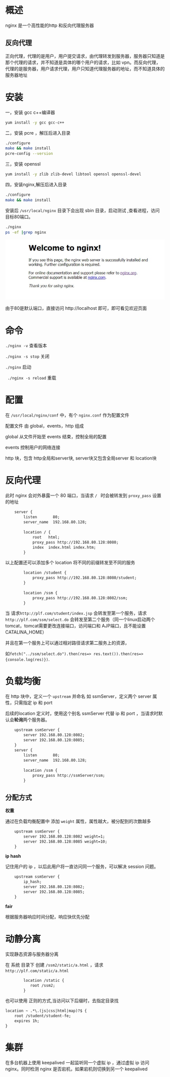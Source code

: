 # 概述

nginx 是一个高性能的http 和反向代理服务器

## 反向代理

正向代理，代理的是用户，用户提交请求，由代理转发到服务器，服务器只知道是那个代理的请求，并不知道是具体的哪个用户的请求，比如 vpn。而反向代理，代理的是服务器，用户请求代理，用户只知道代理服务器的地址，而不知道具体的服务器地址

# 安装

一，安装 gcc c++编译器

```bash
yum install -y gcc gcc-c++
```

二，安装 pcre ，解压后进入目录

```bash
./configure
make && make install
pcre-config --version
```

三，安装 openssl

```bash
yum install -y zlib zlib-devel libtool openssl openssl-devel
```

四，安装nginx,解压后进入目录

```bash
./configure
make && make install
```

安装后 `/usr/local/nginx` 目录下会出现 sbin 目录，启动测试 ,查看进程，访问 目标80端口。

```bash
./nginx
ps -ef |grep nginx
```

![](img/n1.jpg)

由于80是默认端口，直接访问 http://localhost 即可，即可看见欢迎页面

# 命令

`./nginx -v` 查看版本

`./nginx -s stop` 关闭

`./nginx` 启动

` ./nginx -s reload` 重载

# 配置

在 `/usr/local/nginx/conf` 中，有个 `nginx.conf` 作为配置文件

配置文件 由 global，events，http 组成

global 从文件开始至 events 结束，控制全局的配置

events 控制用户的网络连接

http 块，包含 http全局和server块, server块又包含全局server 和 location块

# 反向代理

此时 nginx 会对外暴露一个 80 端口，当请求 `/ ` 时会被转发到 `proxy_pass` 设置的地址

```
    server {
        listen       80;
        server_name  192.168.80.128;

        location / {
            root   html;
            proxy_pass http://192.168.80.128:8080;
            index  index.html index.htm;
        }
```

以上配置还可以添加多个 location 将不同的前缀转发至不同的服务

```
        location /student {
            proxy_pass http://192.168.80.128:8080/student;
        }

        location /ssm {
            proxy_pass http://192.168.80.128:8082/ssm;
        }
```

当 请求`http://plf.com/student/index.jsp` 会转发至第一个服务，请求`http://plf.com/ssm/select.do` 会转发至第二个服务（同一个linux启动两个tomcat，tomcat需要更改连接端口，访问端口和 AJP端口，且不能设置 CATALINA_HOME）

并且在第一个服务上可以通过相对路径请求第二服务上的资源，

如`fetch("../ssm/select.do").then(res=> res.text()).then(res=>{console.log(res)})`.

# 负载均衡

在 http 块中，定义一个 `upstream` 并命名 如 ssmServer，定义两个 server 属性，只需指定 ip 和 port

后续的location 定义时，使用这个别名 ssmServer 代替 ip 和 port ，当请求时默认会**轮询**两个服务器。

```
    upstream ssmServer {
        server 192.168.80.128:8082;
        server 192.168.80.128:8085;
    }
    server {
        listen       80;
        server_name  192.168.80.128;

        location /ssm {
            proxy_pass http://ssmServer/ssm;
        }
```

## 分配方式

**权重**

通过在负载均衡配置中 添加 `weight` 属性，属性越大，被分配到的次数越多

```
    upstream ssmServer {
        server 192.168.80.128:8082 weight=1;
        server 192.168.80.128:8085 weight=10;
    }
```

**ip hash**

记住用户的 ip ，以后此用户将一直访问同一个服务，可以解决 session 问题。

```
    upstream ssmServer {
        ip_hash;
        server 192.168.80.128:8082;
        server 192.168.80.128:8085;
    }
```

**fair**

根据服务器响应时间分配，响应快优先分配



# 动静分离

实现静态资源与服务器分离

在 系统 目录下 创建 `/ssm2/static/a.html` ，请求 `http://plf.com/static/a.html`

```
        location /static {
           root /ssm2;
        }
```

也可以使用 正则的方式,当访问以下后缀时，去指定目录找

```
location ~ .*\.(js|css|html|map)?$ {
	root /student/student-fe;
	expires 1h;
}
```



# 集群

在多台机器上使用 keepalived  一起监听同一个虚拟 ip  ，通过虚拟 ip 访问 nginx。同时检测 nginx 是否宕机，如果宕机则切换到另一个 keepalived